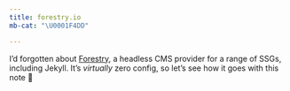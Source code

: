 ```yaml
---
title: forestry.io
mb-cat: "\U0001F4DD"

---
```

I’d forgotten about [Forestry](https://forestry.io), a headless CMS provider for a range of SSGs, including Jekyll. It’s _virtually_ zero config, so let’s see how it goes with this note <span role="img" aria-label="Fingers crossed">🤞</span>